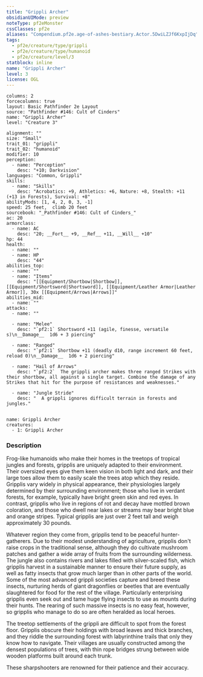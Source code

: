 ```yaml
---
title: "Grippli Archer"
obsidianUIMode: preview
noteType: pf2eMonster
cssClasses: pf2e
aliases: "Compendium.pf2e.age-of-ashes-bestiary.Actor.5DwiLZJf6KxpIjDq" 
tags:
  - pf2e/creature/type/grippli
  - pf2e/creature/type/humanoid
  - pf2e/creature/level/3
statblock: inline
name: "Grippli Archer"
level: 3
license: OGL
---
```


```statblock
columns: 2
forcecolumns: true
layout: Basic Pathfinder 2e Layout
source: "Pathfinder #146: Cult of Cinders"
name: "Grippli Archer"
level: "Creature 3"

alignment: ""
size: "Small"
trait_01: "grippli"
trait_02: "humanoid"
modifier: 10
perception:
  - name: "Perception"
    desc: "+10; Darkvision"
languages: "Common, Grippli"
skills:
  - name: "Skills"
    desc: "Acrobatics: +9, Athletics: +6, Nature: +8, Stealth: +11 (+13 in Forests), Survival: +8"
abilityMods: [1, 4, 2, 0, 3, -1]
speed: 25 feet,  climb 20 feet
sourcebook: "_Pathfinder #146: Cult of Cinders_"
ac: 20
armorclass:
  - name: AC
    desc: "20; __Fort__ +9, __Ref__ +11, __Will__ +10"
hp: 44
health:
  - name: ""
  - name: HP
    desc: "44"
abilities_top:
  - name: ""
  - name: "Items"
    desc: "[[Equipment/Shortbow|Shortbow]], [[Equipment/Shortsword|Shortsword]], [[Equipment/Leather Armor|Leather Armor]], 30x [[Equipment/Arrows|Arrows]]"
abilities_mid:
  - name: ""
attacks:
  - name: ""

  - name: "Melee"
    desc: "`pf2:1` Shortsword +11 (agile, finesse, versatile s)\n__Damage__  1d6 + 3 piercing"

  - name: "Ranged"
    desc: "`pf2:1` Shortbow +11 (deadly d10, range increment 60 feet, reload 0)\n__Damage__  1d6 + 2 piercing"

  - name: "Hail of Arrows"
    desc: "`pf2:2`  The grippli archer makes three ranged Strikes with their shortbow, all against a single target. Combine the damage of any Strikes that hit for the purpose of resistances and weaknesses."

  - name: "Jungle Stride"
    desc: "  A grippli ignores difficult terrain in forests and jungles."
 
```

```encounter-table
name: Grippli Archer
creatures:
  - 1: Grippli Archer
```


### Description
Frog-like humanoids who make their homes in the treetops of tropical jungles and forests, gripplis are uniquely adapted to their environment. Their oversized eyes give them keen vision in both light and dark, and their large toes allow them to easily scale the trees atop which they reside. Gripplis vary widely in physical appearance, their physiologies largely determined by their surrounding environment; those who live in verdant forests, for example, typically have bright green skin and red eyes. In contrast, gripplis who live in regions of rot and decay have mottled brown coloration, and those who dwell near lakes or streams may bear bright blue and orange stripes. Typical gripplis are just over 2 feet tall and weigh approximately 30 pounds.

Whatever region they come from, gripplis tend to be peaceful hunter-gatherers. Due to their modest understanding of agriculture, gripplis don't raise crops in the traditional sense, although they do cultivate mushroom patches and gather a wide array of fruits from the surrounding wilderness. The jungle also contains rivers and lakes filled with silver-scaled fish, which gripplis harvest in a sustainable manner to ensure their future supply, as well as fatty insects that grow much larger than in other parts of the world. Some of the most advanced grippli societies capture and breed these insects, nurturing herds of giant dragonflies or beetles that are eventually slaughtered for food for the rest of the village. Particularly enterprising gripplis even seek out and tame huge flying insects to use as mounts during their hunts. The rearing of such massive insects is no easy feat, however, so gripplis who manage to do so are often heralded as local heroes.

The treetop settlements of the grippli are difficult to spot from the forest floor. Gripplis obscure their holdings with broad leaves and thick branches, and they riddle the surrounding forest with labyrinthine trails that only they know how to navigate. Their villages are usually constructed among the densest populations of trees, with thin rope bridges strung between wide wooden platforms built around each trunk.

These sharpshooters are renowned for their patience and their accuracy.
